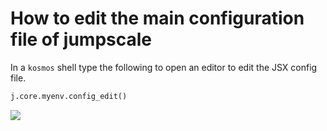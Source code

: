 # How to edit the main configuration file of jumpscale

In a `kosmos` shell type the following to open an editor to edit the JSX config file.

```python
j.core.myenv.config_edit()
```

![](images/editor_mainconfig.png)

